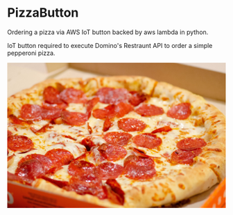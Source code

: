 # PizzaButton
Ordering a pizza via AWS IoT button backed by aws lambda in python.

IoT button required to execute Domino's Restraunt API to order a simple pepperoni pizza.

![Pizza](https://github.com/Derlin8/PizzaButton/blob/master/pepperoni_pizza.jpg?raw=true)



